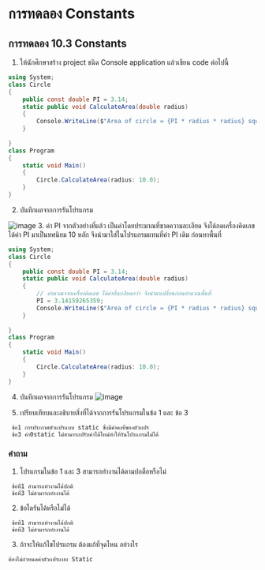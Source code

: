 # การทดลอง Constants #

## การทดลอง 10.3 Constants ##

1. ให้นักศึกษาสร้าง project ชนิด Console application แล้วเขียน code ต่อไปนี้

``` cs
using System;
class Circle
{
    public const double PI = 3.14;
    static public void CalculateArea(double radius)
    {
        Console.WriteLine($"Area of circle = {PI * radius * radius} square unit.");
    }
    
}
class Program
{
    static void Main()
    {
        Circle.CalculateArea(radius: 10.0);
    }
}
```

2. บันทึกผลจากการรันโปรแกรม

![image](https://user-images.githubusercontent.com/92081694/168818842-c847a761-d799-4f8a-97c1-9fd30d0ce7cb.png)
3. ค่า PI จากตัวอย่างที่แล้ว เป็นค่าโดยประมาณที่ขาดความละเอียด จึงได้กดเครื่องคิดเลข ได้ค่า PI มาเป็นทศนิยม 10 หลัก จึงนำมาใส่ในโปรแกรมแทนที่ค่า PI เดิม ก่อนหาพื้นที่

```cs
using System;
class Circle
{
    public const double PI = 3.14;
    static public void CalculateArea(double radius)
    {
        // คำนวณจากเครื่องคิดเลข ได้ค่าที่ละเอียดกว่า จึงนำมาเปลี่ยนก่อนคำนวณพื้นที่
        PI = 3.14159265359;
        Console.WriteLine($"Area of circle = {PI * radius * radius} square unit.");
    }
    
}
class Program
{
    static void Main()
    {
        Circle.CalculateArea(radius: 10.0);
    }
}

```
4. บันทึกผลจากการรันโปรแกรม
![image](https://user-images.githubusercontent.com/92081694/168819049-0d89f2e7-229b-4a92-a038-119c49e8e9f7.png)

5. เปรียบเทียบและอธิบายสิ่งที่ได้จากการรันโปรแกรมในข้อ 1 และ ข้อ 3
 ```
  ข้อ1 การประกาศตัวเเปรเเบบ static ซึ่งมีค่าคงที่ของตัวเเปร
  ข้อ3 ค่า0static ไม่สามารถปรับค่าได้ใหม่ทำให้รันโปรเเกรมไม่ได้
 ```
### คำถาม ###
1. โปรแกรมในข้อ 1 และ 3 สามารถทำงานได้ตามปกตือหรือไม่
```
 ข้อที่1 สามารถทำงานได้ปกติ
 ข้อที่3 ไม่สามารถทำงานได้
```
2. ข้อใดรันได้หรือไม่ได้
```
 ข้อที่1 สามารถทำงานได้ปกติ
 ข้อที่3 ไม่สามารถทำงานได้
```
3. ถ้าจะให้แก้ไขโปรแกรม ต้องแก้ที่จุดไหน อย่างไร
```
ต้องไม่กำหนดค่าตัวเเปรเเบบ Static
```
